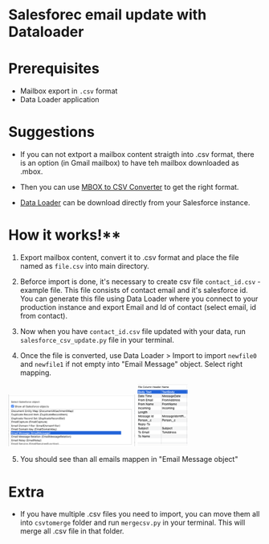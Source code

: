 # Salesforec email update with Dataloader

# Prerequisites
*  Mailbox export in `.csv` format
*  Data Loader application

# Suggestions
*  If you can not extport a mailbox content straigth into .csv format, there is an option (in Gmail mailbox) to have teh mailbox downloaded as .mbox. 
*  Then you can use [MBOX to CSV Converter](https://apps.apple.com/us/app/mbox-to-csv-converter/id1099737378?ls=1&mt=12) to get the right format.

*  [Data Loader](https://help.salesforce.com/articleView?id=data_loader.htm&type=5) can be download directly from your Salesforce instance.

# How it works!**
1. Export mailbox content, convert it to .csv format and place the file named as `file.csv` into main directory.

2. Beforce import is done, it's necessary to create csv file `contact_id.csv` - example file. This file consists of contact email and it's salesforce id. You can generate this file using Data Loader where you connect to your production instance and export Email and Id of contact (select email, id from contact).

3. Now when you have `contact_id.csv` file updated with your data, run `salesforce_csv_update.py` file in your terminal.

4. Once the file is converted, use Data Loader > Import to import `newfile0` and `newfile1` if not empty into "Email Message" object. Select right mapping.

<img src="sf_object.png"  alt="sf_object" width="50%" height="50%"/> <img src="mapping.png"  alt="mapping" width="20%" height="20%"/>


5. You should see than all emails mappen in "Email Message object"


# Extra
*  If you have multiple .csv files you need to import, you can move them all into `csvtomerge` folder and run `mergecsv.py` in your terminal. This will merge all .csv file in that folder.
